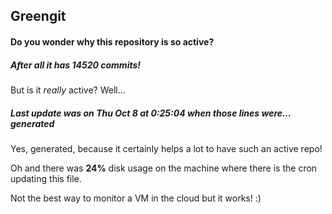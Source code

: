 ## Greengit

#### Do you wonder why this repository is so active?

##### After all it has 14520 commits!

But is it *really* active? Well...

##### Last update was on Thu Oct 8 at 0:25:04 when those lines were... generated

Yes, generated, because it certainly helps a lot to have such an active repo!

Oh and there was **24%** disk usage on the machine
where there is the cron updating this file.

Not the best way to monitor a VM in the cloud but it works! :)
